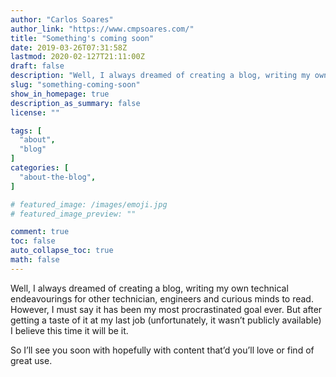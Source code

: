 ```yaml
---
author: "Carlos Soares"
author_link: "https://www.cmpsoares.com/"
title: "Something's coming soon"
date: 2019-03-26T07:31:58Z
lastmod: 2020-02-127T21:11:00Z
draft: false
description: "Well, I always dreamed of creating a blog, writing my own technical endeavourings for other technician, engineers and curious minds to read. However, I must say it has been my most procrastinated goal ever."
slug: "something-coming-soon"
show_in_homepage: true
description_as_summary: false
license: ""

tags: [
  "about",
  "blog"
]
categories: [
  "about-the-blog",
]

# featured_image: /images/emoji.jpg
# featured_image_preview: ""

comment: true
toc: false
auto_collapse_toc: true
math: false
---
```


Well, I always dreamed of creating a blog, writing my own technical endeavourings for other technician, engineers and curious minds to read. However, I must say it has been my most procrastinated goal ever. But after getting a taste of it at my last job (unfortunately, it wasn’t publicly available) I believe this time it will be it.

So I’ll see you soon with hopefully with content that’d you’ll love or find of great use.